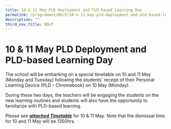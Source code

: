 ```yaml
---
title: 10 & 11 May PLD Deployment and PLD based Learning Day
permalink: /programmes/NDLP/10-n-11-may-pld-deployment-and-pld-based-learning-day
description: ""
third_nav_title: NDLP
---
```

# **10 & 11 May PLD Deployment and PLD-based Learning Day**

  
The school will be embarking on a special timetable on 10 and 11 May (Monday and Tuesday) following the students' receipt of their Personal Learning Device (PLD - Chromebook) on 10 May (Monday).  
  
During these two days, the teachers will be engaging the students on the new learning routines and students will also have the opportunity to familiarize with PLD-based learning.  
  
Please see [_**attached Timetable**_](/files/Timetable%20-%2010%20%2011%20May.pdf) for 10 & 11 May. Note that the dismissal time for 10 and 11 May will be 1350hrs.